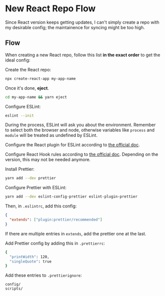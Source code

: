 # New React Repo Flow

Since React version keeps getting updates, I can't simply create a repo with my desirable config; the maintainence for syncing might be too high.

## Flow

When creating a new React repo, follow this list **in the exact order** to get the ideal config:

Create the React repo:

```bash
npx create-react-app my-app-name
```

Once it's done, **eject**.

```bash
cd my-app-name && yarn eject
```

Configure ESLint:

```bash
eslint --init
```

During the process, ESLint will ask you about the environment. Remember to select both the browser and node, otherwise variables like `process` and `module` will be treated as undefined by ESLint.

Configure the React plugin for ESLint according to [the official doc](https://github.com/yannickcr/eslint-plugin-react).

Configure React Hook rules according to [the official doc](https://www.npmjs.com/package/eslint-plugin-react-hooks). Depending on the version, this may not be needed anymore.

Install Prettier:

```bash
yarn add --dev prettier
```

Configure Prettier with ESLint:

```bash
yarn add --dev eslint-config-prettier eslint-plugin-prettier
```

Then, in `.eslintrc`, add this config:

```json
{
  "extends": ["plugin:prettier/recommended"]
}
```

If there are multiple entries in `extends`, add the prettier one at the last.

Add Prettier config by adding this in `.prettierrc`:

```bash
{
  "printWidth": 120,
  "singleQuote": true
}
```

Add these entries to `.prettierignore`:

```
config/
scripts/
```
